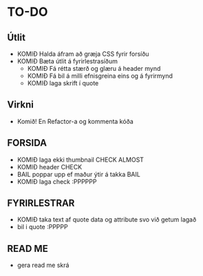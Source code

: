 
# TO-DO #

## Útlit ##

* KOMIÐ Halda áfram að græja CSS fyrir forsíðu
* KOMIÐ Bæta útlit á fyrirlestrasíðum
    * KOMIÐ Fá rétta stærð og glæru á header mynd 
    * KOMIÐ Fá bil á milli efnisgreina eins og á fyrirmynd
    * KOMIÐ laga skrift í quote

## Virkni ##

* Komið! En Refactor-a og kommenta kóða

## FORSIDA ## 
* KOMIÐ laga ekki thumbnail CHECK ALMOST
* KOMIÐ header CHECK
* BAIL poppar upp ef maður ýtir á takka BAIL
* KOMIÐ laga check :PPPPPP

## FYRIRLESTRAR ##
* KOMIÐ taka text af quote data og attribute svo við getum lagað 
* bil i quote :PPPPP

## READ ME ##
* gera read me skrá 
